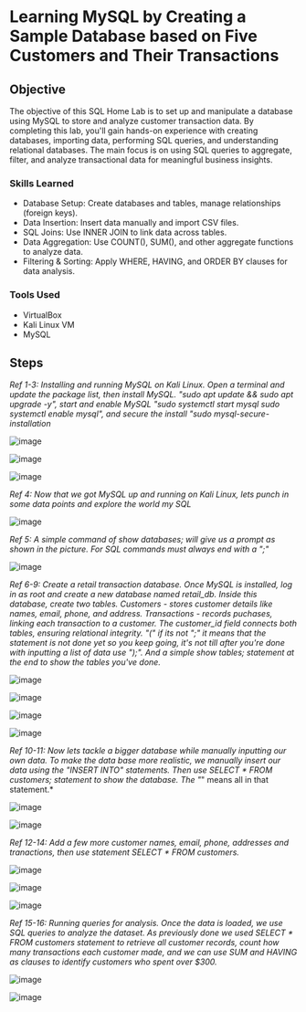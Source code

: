 # Learning MySQL by Creating a Sample Database based on Five Customers and Their Transactions

## Objective
  
The objective of this SQL Home Lab is to set up and manipulate a database using MySQL to store and analyze customer transaction data. By completing this lab, you'll gain hands-on experience with creating databases, importing data, performing SQL queries, and understanding relational databases. The main focus is on using SQL queries to aggregate, filter, and analyze transactional data for meaningful business insights.


### Skills Learned

- Database Setup: Create databases and tables, manage relationships (foreign keys).
- Data Insertion: Insert data manually and import CSV files.
- SQL Joins: Use INNER JOIN to link data across tables.
- Data Aggregation: Use COUNT(), SUM(), and other aggregate functions to analyze data.
- Filtering & Sorting: Apply WHERE, HAVING, and ORDER BY clauses for data analysis.

### Tools Used

- VirtualBox 
- Kali Linux VM
- MySQL

## Steps

*Ref 1-3: Installing and running MySQL on Kali Linux. Open a terminal and update the package list, then install MySQL. "sudo apt update && sudo apt upgrade -y", start and enable MySQL "sudo systemctl start mysql sudo systemctl enable mysql", and secure the install "sudo mysql-secure-installation*

![image](https://github.com/user-attachments/assets/0b522569-10ec-44ad-9351-f660aba5fa6b)

![image](https://github.com/user-attachments/assets/a740dfec-fa59-4109-a4d5-cf8b5aebc238)

![image](https://github.com/user-attachments/assets/100f4253-9f0e-4447-bb6b-d35950129f58)

*Ref 4: Now that we got MySQL up and running on Kali Linux, lets punch in some data points and explore the world my SQL*

![image](https://github.com/user-attachments/assets/1debfc9b-aa49-4831-b51a-dd5a09f52f24)

*Ref 5: A simple command of show databases; will give us a prompt as shown in the picture. For SQL commands must always end with a ";"*

![image](https://github.com/user-attachments/assets/dc526aea-887b-4344-8c69-787676dcbd7e)

*Ref 6-9: Create a retail transaction database. Once MySQL is installed, log in as root and create a new database named retail_db. Inside this database, create two tables. Customers - stores customer details like names, email, phone, and address. Transactions - records puchases, linking each transaction to a customer. The customer_id field connects both tables, ensuring relational integrity. "(" if its not ";" it means that the statement is not done yet so you keep going, it's not till after you're done with inputting a list of data use ");". And a simple show tables; statement at the end to show the tables you've done.*

![image](https://github.com/user-attachments/assets/5d9acdb8-bacd-45b3-a2db-2fd75cc6e650)

![image](https://github.com/user-attachments/assets/a273f49d-29b2-4bf8-a669-003b4267118b)

![image](https://github.com/user-attachments/assets/68971114-5393-44af-9ee8-ab85ad45c906)

![image](https://github.com/user-attachments/assets/81efd297-1ada-4603-abed-a46e0fc79485)

*Ref 10-11: Now lets tackle a bigger database while manually inputting our own data. To make the data base more realistic, we manually insert our data using the "INSERT INTO" statements. Then use SELECT * FROM customers; statement to show the database. The "*" means all in that statement.*

![image](https://github.com/user-attachments/assets/a1f7dabd-698f-400e-a691-5f85136fc582)

![image](https://github.com/user-attachments/assets/80ad0b07-8f18-42f7-b0d1-3bdfeddde8ca)

*Ref 12-14: Add a few more customer names, email, phone, addresses and tranactions, then use statement SELECT * FROM customers.*

![image](https://github.com/user-attachments/assets/76b35fb4-d970-4164-a3d9-1172cc93ac15)

![image](https://github.com/user-attachments/assets/395a0c12-753f-488f-9171-9cef224ef97e)

![image](https://github.com/user-attachments/assets/83b4bf69-c505-4ab5-a0b7-3fc03eb8db68)

*Ref 15-16: Running queries for analysis. Once the data is loaded, we use SQL queries to analyze the dataset. As previously done we used SELECT * FROM customers statement to retrieve all customer records, count how many transactions each customer made, and we can use SUM and HAVING as clauses to identify customers who spent over $300.*

![image](https://github.com/user-attachments/assets/0d277a5c-4a83-4dd3-948e-a2afbcf0ea12)

![image](https://github.com/user-attachments/assets/a7fb8259-e050-47b0-aee7-175f979e2f20)

